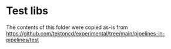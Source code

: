 # Test libs

The contents of this folder were copied as-is from
https://github.com/tektoncd/experimental/tree/main/pipelines-in-pipelines/test
